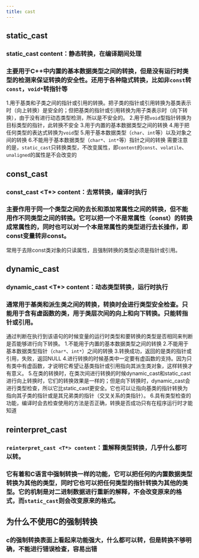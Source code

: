 ```yaml
---
title: cast
---
```


## static_cast
### static_cast <T> content：静态转换，在编译期间处理
### 主要用于C++中内置的基本数据类型之间的转换，但是没有运行时类型的检测来保证转换的安全性。还用于各种隐式转换，比如非`const`转`const`，`void*`转指针等
1.用于基类和子类之间的指针或引用的转换。把子类的指针或引用转换为基类表示时（向上转换）是安全的；但把基类的指针或引用转换为用子类表示时（向下转换），由于没有进行动态类型检测，所以是不安全的。
2.用于把`void`型指针转换为目标类型的指针，此转换不安全
3.用于内置的基本数据类型之间的转换
4.用于把任何类型的表达式转换为`void`型
5.用于基本数据类型（`char`、`int`等）以及对象之间的转换
6.不能用于基本数据类型（`char*`、`int*`等）指针之间的转换
需要注意的是，`static_cast`只转换类型，不改变属性，即`content`的`const`、`volatile`、`unaligned`的属性是不会改变的
## const_cast
### const_cast <T*> content：去常转换，编译时执行
### 主要作用于同一个类型之间的去长和添加常属性之间的转换，但不能用作不同类型之间的转换。它可以把一个不是常属性（const）的转换成常属性的，同时也可以对一个本是常属性的类型进行去长操作，即const变量转非const。
常用于去除const类对象的只读属性，且强制转换的类型必须是指针或引用。
## dynamic_cast
### dynamic_cast <T*> content：动态类型转换，运行时执行
### 通常用于基类和派生类之间的转换，转换时会进行类型安全检查。只能用于含有虚函数的类，用于类层次间的向上和向下转换。只能转指针或引用。
通过判断在执行到该语句的时候变量的运行时类型和要转换的类型是否相同来判断是否能够进行向下转换。
1.不能用于内置的基本数据类型之间的转换
2.不能用于基本数据类型指针（`char*`、`int*`）之间的转换
3.转换成功，返回的是类的指针或引用，失败，返回NULL
4.进行转换的时候基类中一定要有虚函数的支持。因为只有类中有虚函数，才说明它希望让基类指针或引用指向其派生类对象，这样转换才有意义。
5.在类的转换时，在类次间进行转换的时候dynamic_cast和static_cast进行向上转换时，它们的转换效果是一样的；但是向下转换时，dynamic_cast会进行类型检查，所以它比static_cast更安全。它也可以让指向基类的指针转换为指向其子类的指针或是其兄弟类的指针（交叉关系的类指针）。
6.具有类型检查的功能，编译时会去检查使用的方法是否正确，转换是否成功只有在程序运行时才能知道
## reinterpret_cast
### `reinterpret_cast <T*> content`：重解释类型转换，几乎什么都可以转。
### 它有着和C语言中强制转换一样的功能，它可以把任何的内置数据类型转换为其他的类型，同时它也可以把任何类型的指针转换为其他的类型。它的机制是对二进制数据进行重新的解释，不会改变原来的格式，而`static_cast`则会改变原来的格式。
## **为什么不使用C的强制转换**
### c的强制转换表面上看起来功能强大，什么都可以转，但是转换不够明确，不能进行错误检查，容易出错

